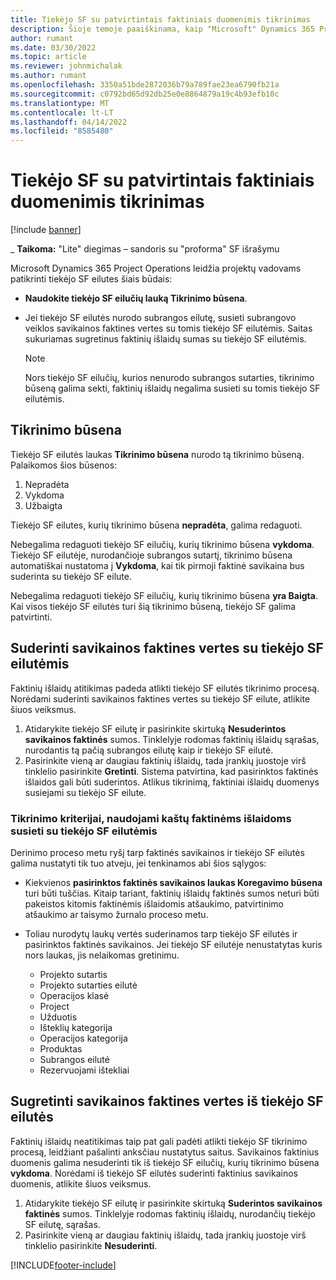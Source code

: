 ```yaml
---
title: Tiekėjo SF su patvirtintais faktiniais duomenimis tikrinimas
description: Šioje temoje paaiškinama, kaip "Microsoft" Dynamics 365 Project Operations leidžia projektų vadovams patikrinti tiekėjo SF su faktiniais duomenimis, kurie buvo patvirtinti kaip rangovai, atliko darbą ir įrašytą laiką, taip pat išlaidas ir medžiagas, kurias naudojo projekto komandos nariai.
author: rumant
ms.date: 03/30/2022
ms.topic: article
ms.reviewer: johnmichalak
ms.author: rumant
ms.openlocfilehash: 3350a51bde2872036b79a789fae23ea6790fb21a
ms.sourcegitcommit: c0792bd65d92db25e0e8864879a19c4b93efb10c
ms.translationtype: MT
ms.contentlocale: lt-LT
ms.lasthandoff: 04/14/2022
ms.locfileid: "8585480"
---
```

# <a name="verification-of-vendor-invoices-with-approved-actuals"></a>Tiekėjo SF su patvirtintais faktiniais duomenimis tikrinimas

[!include [banner](../../includes/dataverse-preview.md)]

_ **Taikoma:** "Lite" diegimas – sandoris su "proforma" SF išrašymu

Microsoft Dynamics 365 Project Operations leidžia projektų vadovams patikrinti tiekėjo SF eilutes šiais būdais:

- **Naudokite tiekėjo SF eilučių lauką Tikrinimo būsena**.
- Jei tiekėjo SF eilutės nurodo subrangos eilutę, susieti subrangovo veiklos savikainos faktines vertes su tomis tiekėjo SF eilutėmis. Saitas sukuriamas sugretinus faktinių išlaidų sumas su tiekėjo SF eilutėmis.

    > [!NOTE]
    > Nors tiekėjo SF eilučių, kurios nenurodo subrangos sutarties, tikrinimo būseną galima sekti, faktinių išlaidų negalima susieti su tomis tiekėjo SF eilutėmis.

## <a name="verification-status"></a>Tikrinimo būsena

Tiekėjo SF eilutės laukas **Tikrinimo būsena** nurodo tą tikrinimo būseną. Palaikomos šios būsenos:

1. Nepradėta
2. Vykdoma
3. Užbaigta

Tiekėjo SF eilutes, kurių tikrinimo būsena **nepradėta**, galima redaguoti.

Nebegalima redaguoti tiekėjo SF eilučių, kurių tikrinimo būsena **vykdoma**. Tiekėjo SF eilutėje, nurodančioje subrangos sutartį, tikrinimo būsena automatiškai nustatoma į **Vykdoma**, kai tik pirmoji faktinė savikaina bus suderinta su tiekėjo SF eilute.

Nebegalima redaguoti tiekėjo SF eilučių, kurių tikrinimo būsena **yra Baigta**. Kai visos tiekėjo SF eilutės turi šią tikrinimo būseną, tiekėjo SF galima patvirtinti.

## <a name="match-cost-actuals-to-vendor-invoice-lines"></a>Suderinti savikainos faktines vertes su tiekėjo SF eilutėmis

Faktinių išlaidų atitikimas padeda atlikti tiekėjo SF eilutės tikrinimo procesą. Norėdami suderinti savikainos faktines vertes su tiekėjo SF eilute, atlikite šiuos veiksmus.

1. Atidarykite tiekėjo SF eilutę ir pasirinkite skirtuką **Nesuderintos savikainos faktinės** sumos. Tinklelyje rodomas faktinių išlaidų sąrašas, nurodantis tą pačią subrangos eilutę kaip ir tiekėjo SF eilutė.
2. Pasirinkite vieną ar daugiau faktinių išlaidų, tada įrankių juostoje virš tinklelio pasirinkite **Gretinti**. Sistema patvirtina, kad pasirinktos faktinės išlaidos gali būti suderintos. Atlikus tikrinimą, faktiniai išlaidų duomenys susiejami su tiekėjo SF eilute.

### <a name="validation-criteria-that-are-used-to-link-cost-actuals-to-vendor-invoice-lines"></a>Tikrinimo kriterijai, naudojami kaštų faktinėms išlaidoms susieti su tiekėjo SF eilutėmis

Derinimo proceso metu ryšį tarp faktinės savikainos ir tiekėjo SF eilutės galima nustatyti tik tuo atveju, jei tenkinamos abi šios sąlygos:

- Kiekvienos **pasirinktos faktinės savikainos laukas Koregavimo būsena** turi būti tuščias. Kitaip tariant, faktinių išlaidų faktinės sumos neturi būti pakeistos kitomis faktinėmis išlaidomis atšaukimo, patvirtinimo atšaukimo ar taisymo žurnalo proceso metu.
- Toliau nurodytų laukų vertės suderinamos tarp tiekėjo SF eilutės ir pasirinktos faktinės savikainos. Jei tiekėjo SF eilutėje nenustatytas kuris nors laukas, jis nelaikomas gretinimu.

    - Projekto sutartis
    - Projekto sutarties eilutė
    - Operacijos klasė
    - Project
    - Užduotis
    - Išteklių kategorija
    - Operacijos kategorija
    - Produktas
    - Subrangos eilutė
    - Rezervuojami ištekliai

## <a name="unmatch-cost-actuals-from-a-vendor-invoice-line"></a>Sugretinti savikainos faktines vertes iš tiekėjo SF eilutės

Faktinių išlaidų neatitikimas taip pat gali padėti atlikti tiekėjo SF tikrinimo procesą, leidžiant pašalinti anksčiau nustatytus saitus. Savikainos faktinius duomenis galima nesuderinti tik iš tiekėjo SF eilučių, kurių tikrinimo būsena **vykdoma**. Norėdami iš tiekėjo SF eilutės suderinti faktinius savikainos duomenis, atlikite šiuos veiksmus.

1. Atidarykite tiekėjo SF eilutę ir pasirinkite skirtuką **Suderintos savikainos faktinės** sumos. Tinklelyje rodomas faktinių išlaidų, nurodančių tiekėjo SF eilutę, sąrašas.
2. Pasirinkite vieną ar daugiau faktinių išlaidų, tada įrankių juostoje virš tinklelio pasirinkite **Nesuderinti**.

[!INCLUDE[footer-include](../../includes/footer-banner.md)]
